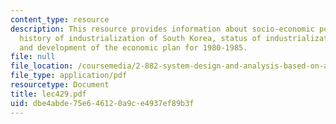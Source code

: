 ```yaml
---
content_type: resource
description: This resource provides information about socio-economic political systems,
  history of industrialization of South Korea, status of industrialization in 1980,
  and development of the economic plan for 1980-1985.
file: null
file_location: /coursemedia/2-882-system-design-and-analysis-based-on-ad-and-complexity-theories-spring-2005/dbe4abde75e646120a9ce4937ef89b3f_lec429.pdf
file_type: application/pdf
resourcetype: Document
title: lec429.pdf
uid: dbe4abde-75e6-4612-0a9c-e4937ef89b3f
---
```

